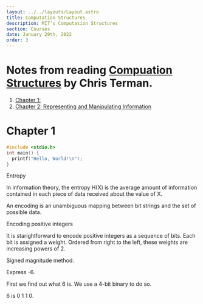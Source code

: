 ```yaml
---
layout: ../../layouts/Layout.astro
title: Computation Structures
description: MIT's Computation Structures
section: Courses
date: January 29th, 2022
order: 3
---
```


# Notes from reading [Compuation Structures](https://ocw.mit.edu/courses/6-004-computation-structures-spring-2017/pages/c1/c1s2/) by Chris Terman.

1. [Chapter 1:](#chapter-one)
1. [Chapter 2: Representing and Manipulating Information ](#chapter-two)

# Chapter 1 <a name="chapter-one"></a>

```c
#include <stdio.h>
int main() {
  printf("Hello, World!\n");
}
```

Entropy

In information theory, the entropy H(X) is the average amount of information contained in each piece of data received about the value of X.

An encoding is an unambiguous mapping between bit strings and the set of possible data.

Encoding positive integers

It is starightforward to encode positive integers as a sequence of bits. Each bit is assigned a weight. Ordered from right to the left, these weights are increasing powers of 2.

Signed magnitude method.

Express -6.

First we find out what 6 is. We use a 4-bit binary to do so.

6 is 0 1 1 0.
